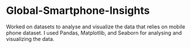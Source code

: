# Global-Smartphone-Insights
Worked on datasets to analyse and visualize the data that relies on mobile phone dataset. I used Pandas, Matplotlib, and Seaborn for analysing and visualizing the data.
